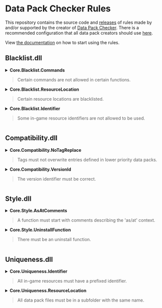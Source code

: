 # Data Pack Checker Rules
This repository contains the source code and [releases](https://github.com/Bertie2011/DataPackCheckerRules/releases) of rules made by and/or supported by the creator of [Data Pack Checker](https://github.com/Bertie2011/DataPackChecker). There is a recommended configuration that all data pack creators should use [here](https://github.com/Bertie2011/DataPackCheckerRules/blob/main/RecommendedConfig.json).

View [the documentation](https://github.com/Bertie2011/DataPackChecker/wiki/For-Data-Pack-Creators) on how to start using the rules.

## Blacklist.dll
<details><summary><b>Core.Blacklist.Commands</b><blockquote>Certain commands are not allowed in certain functions.</blockquote></summary>
Some commands are not allowed in some functions. Each command will be tested with a filter.<br><br>
A filter consists of a list of regular expressions that are matched against the functions/tags that reference the command in order. An identifier follows the pattern '{namespace}:{path}/{name}', where tags are prefixed with #. Expressions must also be prefixed by + (allow) or - (check commands). If none of the referencing functions/tags match any of the identifier regexes, the next filter is considered.<br><br>
When a command has a referencing function/tag with a negative (prefixed with -) match, the command is matched against another list of regular expressions. This happens in similar fashion, meaning that each expression is matched in order and must be prefixed by + (allow) or - (disallow). If none of the command regexes match, the next filter is considered.<br><br>
If none of the filters give a double negative match (for location of referencing tags/functions and the command itself), the command is allowed.
</details>
<details><summary><b>Core.Blacklist.ResourceLocation</b><blockquote>Certain resource locations are blacklisted.</blockquote></summary>
Some resource locations are blacklisted. Each resource file path (starting with 'data/') is matched against a list of regular expressions until one matches. Based on a +/- prefix, the file will be allowed or disallowed. If none of the expressions match, the location is allowed. Use [^/]+ to allow any path element.
</details>
<details><summary><b>Core.Blacklist.Identifier</b><blockquote>Some in-game resource identifiers are not allowed to be used.</blockquote></summary>
Not all identifiers of in-game resources like scoreboard objectives are allowed to be used in resource modifying commands. Based on identifier type, the 'namespaced' or 'plain' list is consulted from the configuration. Each list contains regular expressions, prefixed with + (allow) or - (disallow). A decision is made based on the first matching regex and if no match is found the identifier is allowed.
</details>

## Compatibility.dll
<details><summary><b>Core.Compatibility.NoTagReplace</b><blockquote>Tags must not overwrite entries defined in lower priority data packs.</blockquote></summary>
Setting 'replace' to true in a tag can prevent other data packs from working correctly.
</details>
<details><summary><b>Core.Compatibility.VersionId</b><blockquote>The version identifier must be correct.</blockquote></summary>
The version identifier 'pack_format' in pack.mcmeta has to match the number set in the configuration.
</details>

## Style.dll
<details><summary><b>Core.Style.AsAtComments</b><blockquote>A function must start with comments describing the 'as/at' context.</blockquote></summary>
In each function a certain context is assumed, which includes the meaning of @s, @p and ~ ~ ~. Writing down that context at the top of the function might save some time debugging and help out if the function is revisited in the future. Spacing within the lines is not checked.
</details>
<details><summary><b>Core.Style.UninstallFunction</b><blockquote>There must be an uninstall function.</blockquote></summary>
Providing an uninstall function will help remove traces and leave a clean world behind before the data pack is removed. An uninstall function must contain commands that remove all created in-game resources. The function file can be located in any directory.
</details>

## Uniqueness.dll
<details><summary><b>Core.Uniqueness.Identifier</b><blockquote>All in-game resources must have a prefixed identifier.</blockquote></summary>
In-game resources like scoreboard objectives have to be prefixed to prevent clashes. Only 1 prefix per namespace is allowed and should be separated by any of these characters: . _ -<br>
If a namespace is allowed, all resources must be prefixed by the namespace of the function.<br><br>

Prefixed:
- scoreboard objectives
- tags
- teams

Namespaced:
- bossbars
- data storage

Configuration can be used to extend or overwrite the default rules with a custom set of prefixes and namespaces.
</details>
<details><summary><b>Core.Uniqueness.ResourceLocation</b><blockquote>All data pack files must be in a subfolder with the same name.</blockquote></summary>
Assuming the namespace is author specific, putting all resources in subfolders will prevent clashes with other data packs of the same author. By default each namespace can have its own subfolder, which can be extended or overridden by a list of names in the configuration.
</details>
